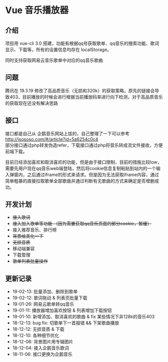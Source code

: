 # Vue 音乐播放器

## 介绍

项目用 vue-cli 3.0 搭建，功能有根据qq号获取歌单、qq音乐的搜索功能、歌词显示、下载等。所有的设置信息均存在 localStorage。

同时支持获取网易云音乐歌单中对应的qq音乐歌曲


## 问题

腾讯在 19.3.19 修改了高品质音乐（无损和320k）的获取策略，原先的链接会导致403，目前播放的时候会进行根据当前播放码率进行向下检测，对于高品质音乐的获取现在还没有解决思路

## 接口

接口都是自己从 企鹅音乐网站上拔的，自己整理了一下可以参考 http://jsososo.com/#/article?id=5a6254c0c4  
部分接口通过php转发伪造refer，下载接口通过php将音乐转成流文件接收，方便前端下载。

目前已经添加喜欢和取消喜欢的功能，但是由于接口限制，目前的措施比较low，需要先用户现在qq音乐web端登陆，然后将cookie信息复制粘贴到站内的一个输入弹窗内，之后通过iframe的形式来请求。但是因为无法获取iframe内容，通过简单粗暴的直接拉取歌单全部歌曲并通过判断有无歌曲的方式来确定是否增删成功。


## 开发计划

+ ~~接入歌词~~
+ ~~接入加入歌单等功能 （因为需要获取qq音乐页面的部分cookie，暂缓）~~
+ 接入推荐音乐、排行榜
+ ~~背景给美化一下~~
+ ~~无损音质~~
+ 移动端兼容
+ 下载管理
+ ~~歌单列表批量操作~~

## 更新记录
+ 19-02-13: 批量添加、删除到歌单
+ 19-02-12: 歌词拖动 & 列表页批量下载
+ 19-01-26: 网易云歌单转qq音乐
+ 19-01-11: 播放器增加喜欢按钮 & 列表增加下载按钮
+ 19-01-10: 新增添加、取消喜欢的歌曲 & fix 某些情况下非128k的音乐403
+ 18-12-13: bug fix: 切歌单下一首报错 && 下架歌曲播放
+ 18-12-12: 无损音质 & 下载
+ 18-12-10: 各种细节优化
+ 18-12-06: 背景图片用专辑图片
+ 18-12-04: 接入企鹅音乐歌词
+ 18-11-06: 接口更换为企鹅音乐
